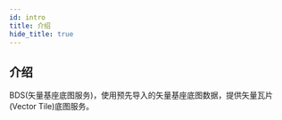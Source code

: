 ```yaml
---
id: intro
title: 介绍
hide_title: true
---
```


## 介绍

BDS(矢量基座底图服务)，使用预先导入的矢量基座底图数据，提供矢量瓦片(Vector Tile)底图服务。
